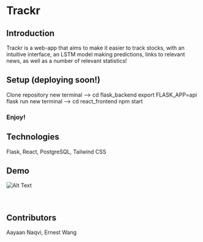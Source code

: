 Trackr
=========

## Introduction
Trackr is a web-app that aims to make it easier to track stocks, with an intuitive interface, an LSTM model making predictions, links to relevant news, as well as a number of relevant statistics! 

## Setup (deploying soon!)

Clone repository
new terminal --> cd flask_backend
export FLASK_APP=api
flask run
new terminal --> cd react_frontend
npm start

### Enjoy!

## Technologies
Flask, React, PostgreSQL, Tailwind CSS

## Demo
![Alt Text](https://media.giphy.com/media/1QwCH57mjAnYDKnP7B/giphy.gif) <br /> <br /> <br />


## Contributors
Aayaan Naqvi, Ernest Wang
